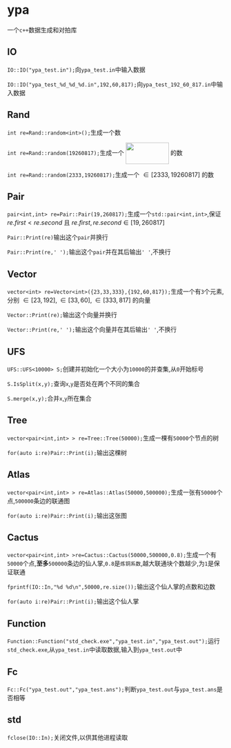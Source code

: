 # ypa
一个`c++`数据生成和对拍库

## IO

`IO::IO("ypa_test.in");`向`ypa_test.in`中输入数据

`IO::IO("ypa_test_%d_%d_%d.in",192,60,817);`向`ypa_test_192_60_817.in`中输入数据
## Rand
`int re=Rand::random<int>();`生成一个数

`int re=Rand::random(19260817);`生成一个 <img src="http://00ffcc.cf/images/MommyTalk159282195765445.png" width = "100" height = "50" alt="" align=center /> 的数

`int re=Rand::random(2333,19260817);`生成一个 $\in [2333,19260817]$ 的数
## Pair
`pair<int,int> re=Pair::Pair(19,260817);`生成一个`std::pair<int,int>`,保证 $re.first < re.second$ 且 $re.first,re.second\in [19,260817]$

`Pair::Print(re)`输出这个`pair`并换行

`Pair::Print(re,' ');`输出这个`pair`并在其后输出`' '`,不换行
## Vector 
`vector<int> re=Vector<int>({23,33,333},{192,60,817});`生成一个有`3`个元素,分别 $\in [23,192],\in [33,60],\in [333,817]$ 的向量

`Vector::Print(re);`输出这个向量并换行

`Vector::Print(re,' ');`输出这个向量并在其后输出`' '`,不换行
## UFS
`UFS::UFS<10000> S;`创建并初始化一个大小为`10000`的并查集,从`0`开始标号

`S.IsSplit(x,y);`查询`x`,`y`是否处在两个不同的集合

`S.merge(x,y);`合并`x`,`y`所在集合
## Tree
`vector<pair<int,int> > re=Tree::Tree(50000);`生成一棵有`50000`个节点的树

`for(auto i:re)Pair::Print(i);`输出这棵树

## Atlas
`vector<pair<int,int> > re=Atlas::Atlas(50000,500000);`生成一张有`50000`个点,`500000`条边的联通图

`for(auto i:re)Pair::Print(i);`输出这张图
## Cactus
`vector<pair<int,int> >re=Cactus::Cactus(50000,500000,0.8);`生成一个有`50000`个点,**至多**`500000`条边的仙人掌,`0.8`是`炼铜系数`,越大联通块个数越少,为`1`是保证联通

`fprintf(IO::In,"%d %d\n",50000,re.size());`输出这个仙人掌的点数和边数

`for(auto i:re)Pair::Print(i);`输出这个仙人掌
## Function
`Function::Function("std_check.exe","ypa_test.in","ypa_test.out");`运行`std_check.exe`,从`ypa_test.in`中读取数据,输入到`ypa_test.out`中

## Fc
`Fc::Fc("ypa_test.out","ypa_test.ans");`判断`ypa_test.out`与`ypa_test.ans`是否相等

## std
`fclose(IO::In);`关闭文件,以供其他进程读取

